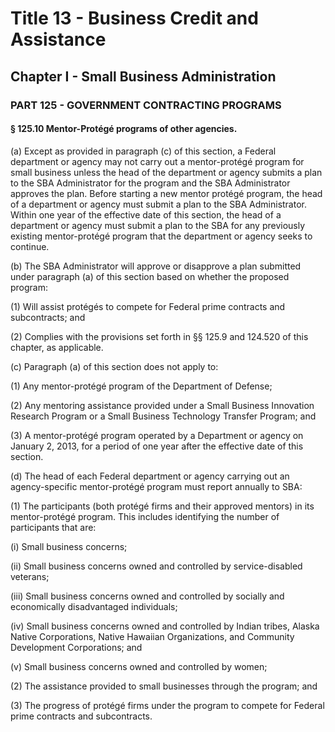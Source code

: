 
# Title 13 - Business Credit and Assistance
## Chapter I - Small Business Administration
### PART 125 - GOVERNMENT CONTRACTING PROGRAMS
#### § 125.10 Mentor-Prot&#xE9;g&#xE9; programs of other agencies.

(a) Except as provided in paragraph (c) of this section, a Federal department or agency may not carry out a mentor-prot&#xE9;g&#xE9; program for small business unless the head of the department or agency submits a plan to the SBA Administrator for the program and the SBA Administrator approves the plan. Before starting a new mentor prot&#xE9;g&#xE9; program, the head of a department or agency must submit a plan to the SBA Administrator. Within one year of the effective date of this section, the head of a department or agency must submit a plan to the SBA for any previously existing mentor-prot&#xE9;g&#xE9; program that the department or agency seeks to continue.

(b) The SBA Administrator will approve or disapprove a plan submitted under paragraph (a) of this section based on whether the proposed program:

(1) Will assist prot&#xE9;g&#xE9;s to compete for Federal prime contracts and subcontracts; and

(2) Complies with the provisions set forth in §§ 125.9 and 124.520 of this chapter, as applicable.

(c) Paragraph (a) of this section does not apply to:

(1) Any mentor-prot&#xE9;g&#xE9; program of the Department of Defense;

(2) Any mentoring assistance provided under a Small Business Innovation Research Program or a Small Business Technology Transfer Program; and

(3) A mentor-prot&#xE9;g&#xE9; program operated by a Department or agency on January 2, 2013, for a period of one year after the effective date of this section.

(d) The head of each Federal department or agency carrying out an agency-specific mentor-prot&#xE9;g&#xE9; program must report annually to SBA:

(1) The participants (both prot&#xE9;g&#xE9; firms and their approved mentors) in its mentor-prot&#xE9;g&#xE9; program. This includes identifying the number of participants that are:

(i) Small business concerns;

(ii) Small business concerns owned and controlled by service-disabled veterans;

(iii) Small business concerns owned and controlled by socially and economically disadvantaged individuals;

(iv) Small business concerns owned and controlled by Indian tribes, Alaska Native Corporations, Native Hawaiian Organizations, and Community Development Corporations; and

(v) Small business concerns owned and controlled by women;

(2) The assistance provided to small businesses through the program; and

(3) The progress of prot&#xE9;g&#xE9; firms under the program to compete for Federal prime contracts and subcontracts.
